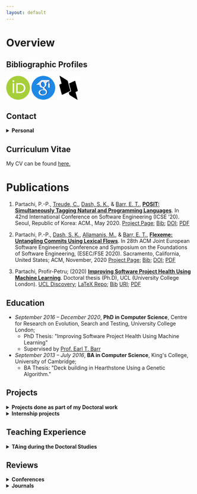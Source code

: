 ```yaml
---
layout: default
---
```

# Overview
## Bibliographic Profiles

[<img src="./logos/orcid.svg" alt="orcID" style="width:64px;height:64px;"/>](https://orcid.org/0000-0003-4940-6864)
[<img src="./logos/google-scholar.png" alt="Google Scholar" style="width:64px;height:64px;"/>](https://scholar.google.com/citations?user=e-q46I0AAAAJ)
[<img src="./logos/dblp.png" alt="dblp" style="width:64px;height:64px;"/>](https://dblp.org/pid/276/3593.html)

## Contact

<details>
<summary><b>Personal</b></summary>
E-mail: me\[at\]partachi.com

<a href="https://www.linkedin.com/in/pp-partachi/"><img src="./logos/linkedin.png" alt="LinkedIn" style="width:64px;height:64px;"/></a>
<a href="https://github.com/PPPI"><img src="./logos/GitHub.png" alt="GitHub" style="width:64px;height:64px;"/></a>
</details>

## Curriculum Vitae
My CV can be found [here.](./partachipp_cv.pdf)

# Publications

1. Partachi, P.-P., [Treude, C.](https://ctreude.ca), [Dash, S. K.](https://santanu.uk/), & [Barr, E. T.](https://earlbarr.com/), [**POSIT: Simultaneously Tagging Natural and Programming Languages**](./papers/posit.pdf). In 42nd International Conference on Software Engineering (ICSE ’20). Seoul, Republic of Korea: ACM., May 2020. [Project Page](https://www.partachi.com/POSIT); [Bib](./bibs/posit.bib); [DOI](https://doi.org/10.1145/3377811.3380440); [PDF](./papers/posit.pdf)

1. Partachi, P.-P., [Dash, S. K.](https://santanu.uk/), [Allamanis, M.](https://miltos.allamanis.com/), & [Barr, E. T.](https://earlbarr.com/), [**Flexeme: Untangling Commits Using Lexical Flows**](./papers/untangle.pdf). In 28th ACM Joint European Software Engineering Conference and Symposium on the Foundations of Software Engineering, (ESEC/FSE 2020). Sacramento, California, United States; ACM, November, 2020 [Project Page](https://www.partachi.com/Flexeme); [Bib](./bibs/flexeme.bib); [DOI](https://doi.org/10.1145/3368089.3409693); [PDF](./papers/untangle.pdf)

1.  Partachi, Profir-Petru; (2020) [**Improving Software Project Health Using Machine Learning**](./papers/thesis.pdf). Doctoral thesis (Ph.D), UCL (University College London). [UCL Discovery](https://discovery.ucl.ac.uk/id/eprint/10116742/); [LaTeX Repo](https://github.com/PPPI/PhDThesis); [Bib](./bibs/thesis.bib) [URI](https://discovery.ucl.ac.uk/id/eprint/10116742); [PDF](./papers/thesis.pdf)

## Education

+ _September 2016 – December 2020_, **PhD in Computer Science**, Centre for Research on Evolution, Search and Testing, University College London;
  - PhD Thesis: "Improving Software Project Health Using Machine Learning"
  - Supervised by [Prof. Earl T. Barr](http://earlbarr.com/)
+ _September 2013 – July 2016_, **BA in Computer Science**, King's College, University of Cambridge;
  - BA Thesis: "Deck building in Hearthstone Using a Genetic Algorithm."

## Projects
<details>
<summary><b>Projects done as part of my Doctoral work</b></summary>

<ol>
  <li> Aide-memoire: A tool to link issues and pull-requests in an online fashion by predicting which issues (PRs) relate to other PRs (issues). It makes use of a Mondrian Forest model that should be trained on a project before it can make predictions. It is composed of a backend (<a href="https://github.com/PPPI/a-m">GitHub Link</a>) and a Chrome plug-in tointerface with the backend (<a href="https://github.com/PPPI/tlinker-chrome">GitHub Link</a>)</li>
  <li> POSIT: A tool that makes use of a CRF-biLSTM model to segment and tag text that mixes English and code snippets. It was trained on a combination of C code and StackOverflow. <a href="https://www.partachi.com/POSIT">Project Page</a></li>
  <li> Flexeme: A tool that untangles commits into atomic patches using graph kernel similarity and agglomerative clustering. It was validated on an artificial corpus of tangled commits for 9 C# projects. <a href="https://www.partachi.com/Flexeme">Project Page</a></li>
</ol>

</details>
<details>
<summary><b>Internship projects</b></summary>

<ol>
  <li> Graph-kernel based detection of anomalous events in spatio-temporal data: anomalies are points are those that stay closely together for abnormal lengths of time or disperse suddenly. This work was done as part of an internship at the National Institute of Informatics in Tokyo, JP, under the careful supervision of <a href="https://mahito.info/index_e.html">Asoc. Prof. Mahito Sugiyama</a>.</li>
</ol>
</details>

## Teaching Experience
<details>
<summary><b>TAing during the Doctoral Studies</b></summary>

<ul>
  <li>COMPM203 Verification and Validation; January 2020 – July 2020</br>
    <ul>
      <li>Leading problem based workshops, assisting exam setting, and exam marking</li>
    </ul>
  <li>COMP103P Applied Software Development; January 2018 – April 2018</br>
    <ul>
      <li>Laboratory Supervisor and Group Project Supervisor</li>
    </ul>
  <li>COMPM203 Verification and Validation; January 2018 – April 2018</br>
    <ul>
      <li>Coursework writing and marking</li>
    </ul>
  <li>COMP213P Systems Engineering; October 2017 – April 2018</br>
    <ul>
      <li>Group Project Supervisor</li>
    </ul>
</ul>

</details>

## Reviews

<details>
<summary><b>Conferences</b></summary>

<ul>
  <li> Sub-reviewing for ISSTA 2021</li>
  <li> Program Committee member for the Mining Challenge at MSR 2021</li>
  <li> Sub-reviewing for SANER 2021</li>
  <li> Sub-reviewing for ICSE 2021</li>
  <li> Sub-reviewing Registered Studies for ICSME 2020</li>
  <li> Sub-reviewing for ASE 2020</li>
  <li> Sub-reviewing for MSR 2020</li>
  <li> Sub-reviewing for FSE 2019</li>
  <li> Sub-reviewing for ISSTA 2019</li>
  <li> Sub-reviewing for ASE 2018</li>
  <li> Sub-reviewing for ECOOP 2018</li>
  <li> Sub-reviewing for ISSTA 2018</li>
  <li> Sub-reviewing for MSR 2017</li>
</ul>

</details>
<details>
<summary><b>Journals</b></summary>

<ul>
  <li> Reviewing for TOSEM 2022</li>
  <li> Reviewing for JSS 2022</li>
  <li> Reviewing for JSS 2021</li>
  <li> Reviewing for EMSE 2021</li>
  <li> Reviewing for MTAP 2020</li>
  <li> Sub-reviewing for EAAI 2020</li>
  <li> Sub-reviewing for TSE 2017</li>
</ul>

</details>